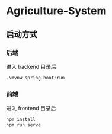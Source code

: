 # Agriculture-System

## 启动方式

### 后端

进入 backend 目录后

```java
.\mvnw spring-boot:run
```

### 前端

进入 frontend 目录后

```java
npm install
npm run serve
```

